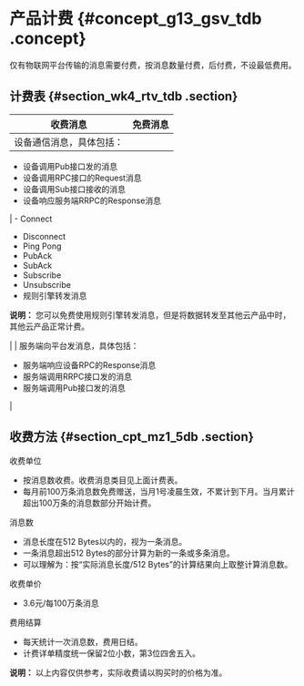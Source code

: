 # 产品计费 {#concept_g13_gsv_tdb .concept}

仅有物联网平台传输的消息需要付费，按消息数量付费，后付费，不设最低费用。

## 计费表 {#section_wk4_rtv_tdb .section}

|收费消息|免费消息|
|----|----|
| 设备通信消息，具体包括：

 -   设备调用Pub接口发的消息
-   设备调用RPC接口的Request消息
-   设备调用Sub接口接收的消息
-   设备响应服务端RRPC的Response消息

 | -   Connect
-   Disconnect
-   Ping Pong
-   PubAck
-   SubAck
-   Subscribe
-   Unsubscribe
-   规则引擎转发消息

**说明：** 您可以免费使用规则引擎转发消息，但是将数据转发至其他云产品中时，其他云产品正常计费。


 |
| 服务端向平台发消息，具体包括：

 -   服务端响应设备RPC的Response消息
-   服务端调用RRPC接口发的消息
-   服务端调用Pub接口发的消息

 |

## 收费方法 {#section_cpt_mz1_5db .section}

收费单位

-   按消息数收费。收费消息类目见上面计费表。
-   每月前100万条消息数免费赠送，当月1号凌晨生效，不累计到下月。当月累计超出100万条的消息数部分开始计费。

消息数

-   消息长度在512 Bytes以内的，视为一条消息。
-   一条消息超出512 Bytes的部分计算为新的一条或多条消息。
-   可以理解为：按“实际消息长度/512 Bytes”的计算结果向上取整计算消息数。

收费单价

-   3.6元/每100万条消息

费用结算

-   每天统计一次消息数，费用日结。
-   计费详单精度统一保留2位小数，第3位四舍五入。

**说明：** 以上内容仅供参考，实际收费请以购买时的价格为准。


